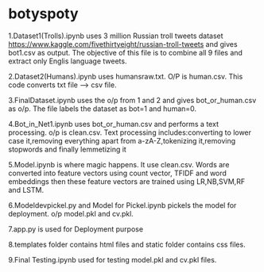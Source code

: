 # botyspoty
1.Dataset1(Trolls).ipynb uses 3 million Russian troll tweets dataset https://www.kaggle.com/fivethirtyeight/russian-troll-tweets and gives bot1.csv as output. The objective of this file is to combine all 9 files and extract only Englis language tweets.

2.Dataset2(Humans).ipynb uses humansraw.txt. O/P is human.csv. This code converts txt file --> csv file.

3.FinalDataset.ipynb uses the o/p from 1 and 2 and gives bot_or_human.csv as o/p. The file labels the dataset as bot=1 and human=0.

4.Bot_in_Net1.ipynb uses bot_or_human.csv and performs a text processing. o/p is clean.csv. 
  Text processing includes:converting to lower case it,removing everything apart from a-zA-Z,tokenizing it,removing stopwords and finally lemmetizing it

5.Model.ipynb is where magic happens. It use clean.csv. Words are converted into feature vectors using count vector, TFIDF and word embeddings then these feature vectors are trained using LR,NB,SVM,RF and LSTM.

6.Modeldevpickel.py and Model for Pickel.ipynb pickels the model for deployment. o/p model.pkl and cv.pkl.

7.app.py is used for Deployment purpose

8.templates folder contains html files and static folder contains css files.

9.Final Testing.ipynb used for testing model.pkl and cv.pkl files.




